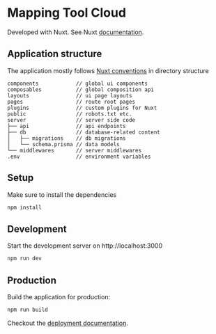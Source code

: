 # Mapping Tool Cloud

Developed with Nuxt. See Nuxt [documentation](https://v3.nuxtjs.org).

## Application structure
The application mostly follows [Nuxt conventions](https://v3.nuxtjs.org/docs/directory-structure/app) in directory structure

```
components            // global ui components
composables           // global composition api 
layouts               // ui page layouts
pages                 // route root pages
plugins               // custom plugins for Nuxt
public                // robots.txt etc.
server                // server side code
├── api               // api endpoints
├── db                // database-related content
│   ├── migrations    // db migrations
│   └── schema.prisma // data models
└── middlewares       // server middlewares
.env                  // environment variables
```


## Setup

Make sure to install the dependencies

```bash
npm install
```

## Development

Start the development server on http://localhost:3000

```bash
npm run dev
```

## Production

Build the application for production:

```bash
npm run build
```

Checkout the [deployment documentation](https://v3.nuxtjs.org/docs/deployment).